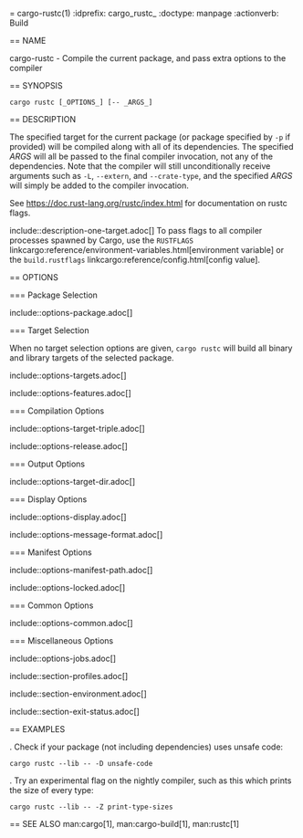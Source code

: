 = cargo-rustc(1)
:idprefix: cargo_rustc_
:doctype: manpage
:actionverb: Build

== NAME

cargo-rustc - Compile the current package, and pass extra options to the compiler

== SYNOPSIS

`cargo rustc [_OPTIONS_] [-- _ARGS_]`

== DESCRIPTION

The specified target for the current package (or package specified by `-p` if
provided) will be compiled along with all of its dependencies. The specified
_ARGS_ will all be passed to the final compiler invocation, not any of the
dependencies. Note that the compiler will still unconditionally receive
arguments such as `-L`, `--extern`, and `--crate-type`, and the specified
_ARGS_ will simply be added to the compiler invocation.

See https://doc.rust-lang.org/rustc/index.html for documentation on rustc
flags.

include::description-one-target.adoc[]
To pass flags to all compiler processes spawned by Cargo, use the `RUSTFLAGS`
linkcargo:reference/environment-variables.html[environment variable] or the
`build.rustflags` linkcargo:reference/config.html[config value].

== OPTIONS

=== Package Selection

include::options-package.adoc[]

=== Target Selection

When no target selection options are given, `cargo rustc` will build all
binary and library targets of the selected package.

include::options-targets.adoc[]

include::options-features.adoc[]

=== Compilation Options

include::options-target-triple.adoc[]

include::options-release.adoc[]

=== Output Options

include::options-target-dir.adoc[]

=== Display Options

include::options-display.adoc[]

include::options-message-format.adoc[]

=== Manifest Options

include::options-manifest-path.adoc[]

include::options-locked.adoc[]

=== Common Options

include::options-common.adoc[]

=== Miscellaneous Options

include::options-jobs.adoc[]

include::section-profiles.adoc[]

include::section-environment.adoc[]

include::section-exit-status.adoc[]

== EXAMPLES

. Check if your package (not including dependencies) uses unsafe code:

    cargo rustc --lib -- -D unsafe-code

. Try an experimental flag on the nightly compiler, such as this which prints
  the size of every type:

    cargo rustc --lib -- -Z print-type-sizes

== SEE ALSO
man:cargo[1], man:cargo-build[1], man:rustc[1]
